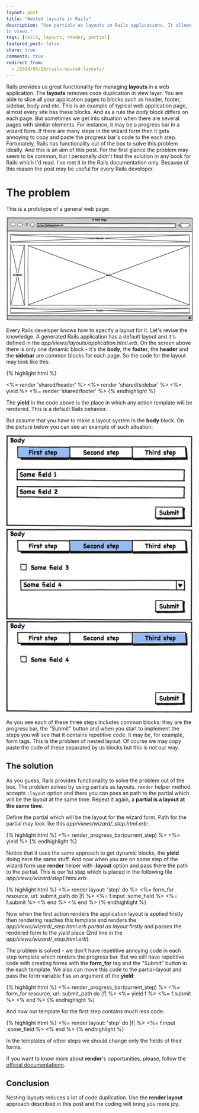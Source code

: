 ```yaml
---
layout: post
title: "Nested layouts in Rails"
description: "Use partials as layouts in Rails applications. It allows to nest layouts and get rid of code duplication
in views."
tags: [rails, layouts, render, partial]
featured_post: false
share: true
comments: true
redirect_from:
  - /2014/05/20/rails-nested-layouts/
---
```



Rails provides us great functionality for managing **layouts** in a web application.
The **layouts** removes code duplication in view layer. You are able to slice all your application pages
to blocks such as header, footer, sidebar, body and etc. This is an example of typical web application page, almost
every site has these blocks. And as a rule the *body* block differs on each page. But sometimes we get into situation
when there are several pages with similar elements. For instance, it may be a progress bar in a wizard form.
If there are many steps in the wizard form then it gets annoying to copy and paste the progress bar's code
to the each step. Fortunately, Rails has functionality out of the box to solve this problem ideally.
And this is an aim of this post. For the first glance the problem may seem to be common, but I personally
didn't find the solution in any book for Rails which I'd read. I've met it in the Rails documentation only.
Because of this reason the post may be useful for every Rails developer.

# The problem

This is a prototype of a general web page:

![Typical layout of a web page](/images/layout.jpg)

Every Rails developer knows how to specify a layout for it. Let's revise the knowledge.
A generated Rails application has a default layout and
it's defined in the *app/views/layouts/application.html.erb*. On the screen above there is only one dynamic block - it's
the **body**, the **footer**, the **header** and the **sidebar** are common blocks for each page. So the code for the layout
may look like this:

{% highlight html %}
<!DOCTYPE html>
<html>
<head>
</head>
<body>
  <%= render 'shared/header' %>
  <%= render 'shared/sidebar' %>
  <%= yield %>
  <%= render 'shared/footer' %>
</html>
{% endhighlight %}

The **yield** in the code above is the place in which any action template will be rendered.
This is a default Rails behavior.

But assume that you have to make a layout system in the **body** block. On the picture below you can see an example of
such situation:

![Wizard form](/images/steps.jpg)

As you see each of these three steps includes common blocks: they are the progress bar, the "Submit" button and when
you start to implement the steps you will see that it contains repetitive code. It may be, for example, form tags. This is
the problem of nested layout. Of course we may copy paste the code of these separated by us blocks but this is not our way.

## The solution

As you guess, Rails provides functionality to solve the problem out of the box. The problem solved by using partials
as layouts. `render` helper method accepts `:layout` option and there you can pass an path to the partial which will be
the layout at the same time. Repeat it again, a **partial is a layout at the same time**.

Define the partial which will be the layout for the wizard form. Path for the partial may look like this
*app/views/wizard/_step.html.erb*:

{% highlight html %}
<%= render_progress_bar(current_step) %>
<%= yield %>
{% endhighlight %}

Notice that it uses the same approach to get dynamic blocks, the **yield** doing here the same stuff. And now when you are on some step of the wizard form use **render** helper with **:layout** option and pass there the
path to the partial. This is our 1st step which is placed in the following file *app/views/wizard/step1.html.erb*:

{% highlight html %}
<%= render layout: 'step' do %>
  <%= form_for resource, url: submit_path do |f| %>
    <%= f.input :some_field %>
    <%= f.submit %>
  <% end %>
<% end %>
{% endhighlight %}

Now when the first action renders the application layout is applied firstly then rendering reaches this template and renders
the *app/views/wizard/_step.html.erb* *partial as layout* firstly and passes the rendered form to the *yield* place (2nd line in the *app/views/wizard/_step.html.erb*).

The problem is solved - we don't have repetitive annoying code in each step template which renders the progress bar. But
we still have repetitive code with creating forms with the **form_for** tag and the "Submit" button in the each template.
We also can move this code to the partial-layout and pass the form variable **f** as an argument of the **yield**:

{% highlight html %}
<%= render_progress_bar(current_step) %>
<%= form_for resource, url: submit_path do |f| %>
  <%= yield f %>
  <%= f.submit %>
<% end %>
{% endhighlight %}

And now our template for the first step contains much less code:

{% highlight html %}
<%= render layout: 'step' do |f| %>
  <%= f.input :some_field %>
<% end %>
{% endhighlight %}

In the templates of other steps we should change only the fields of their forms.

If you want to know more about **render**'s opportunities, please, follow the [official documentationn](http://guides.rubyonrails.org/layouts_and_rendering.html).

## Conclusion

Nesting layouts reduces a lot of code duplication. Use the **render layout** approach described in this post and the coding
will bring you more joy.
